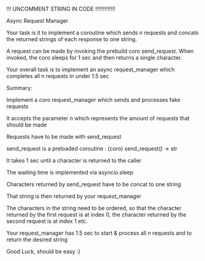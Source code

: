 !!! UNCOMMENT STRING IN CODE !!!!!!!!!!!!!

Async Request Manager

Your task is it to implement a coroutine which sends n requests and concats the returned strings of each response to one string.

A request can be made by invoking the prebuild coro send_request. When invoked, the coro sleeps for 1 sec and then returns a single character.

Your overall task is to implement an async request_manager which completes all n requests in under 1.5 sec

Summary:

Implement a coro request_manager which sends and processes fake requests

It accepts the parameter n which represents the amount of requests that should be made

Requests have to be made with send_request

send_request is a preloaded coroutine : (coro) send_request() -> str

It takes 1 sec until a character is returned to the caller

The waiting time is implemented via asyncio.sleep

Characters returned by send_request have to be concat to one string

That string is then returned by your request_manager

The characters in the string need to be ordered, so that the character returned by the first request is at index 0, the character returned by the second request is at index 1 etc.

Your request_manager has 1.5 sec to start & process all n requests and to return the desired string

Good Luck, should be easy :)
